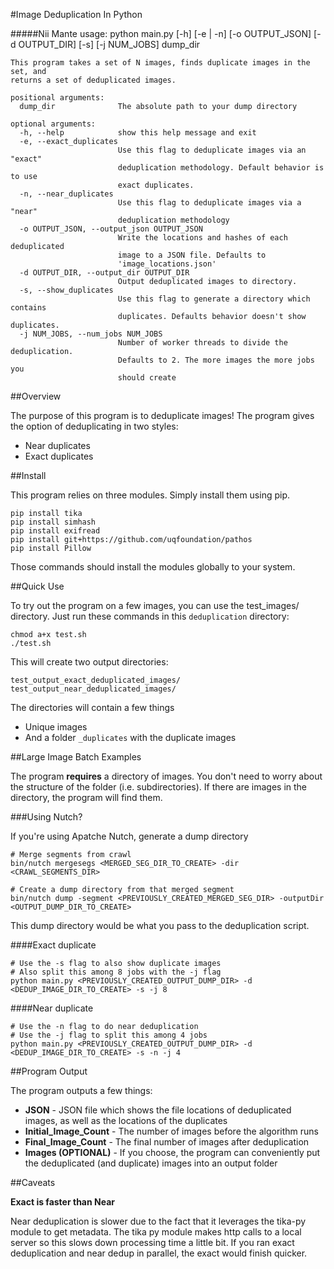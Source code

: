 #Image Deduplication In Python

#####Nii Mante
	usage: python main.py [-h] [-e | -n] [-o OUTPUT_JSON] [-d OUTPUT_DIR] [-s]
               [-j NUM_JOBS]
               dump_dir

	This program takes a set of N images, finds duplicate images in the set, and
	returns a set of deduplicated images.
	
	positional arguments:
	  dump_dir              The absolute path to your dump directory
	
	optional arguments:
	  -h, --help            show this help message and exit
	  -e, --exact_duplicates
	                        Use this flag to deduplicate images via an "exact"
	                        deduplication methodology. Default behavior is to use
	                        exact duplicates.
	  -n, --near_duplicates
	                        Use this flag to deduplicate images via a "near"
	                        deduplication methodology
	  -o OUTPUT_JSON, --output_json OUTPUT_JSON
	                        Write the locations and hashes of each deduplicated
	                        image to a JSON file. Defaults to
	                        'image_locations.json'
	  -d OUTPUT_DIR, --output_dir OUTPUT_DIR
	                        Output deduplicated images to directory.
	  -s, --show_duplicates
	                        Use this flag to generate a directory which contains
	                        duplicates. Defaults behavior doesn't show duplicates.
	  -j NUM_JOBS, --num_jobs NUM_JOBS
	                        Number of worker threads to divide the deduplication.
	                        Defaults to 2. The more images the more jobs you
	                        should create
	
##Overview

The purpose of this program is to deduplicate images! The program gives the option of deduplicating in two styles:

- Near duplicates
- Exact duplicates                        

##Install

This program relies on three modules. Simply install them using pip. 

	pip install tika
	pip install simhash
	pip install exifread
	pip install git+https://github.com/uqfoundation/pathos
	pip install Pillow

Those commands should install the modules globally to your system.
	

##Quick Use

To try out the program on a few images, you can use the test_images/ directory.  Just run these commands in this `deduplication` directory:

	chmod a+x test.sh
	./test.sh

This will create two output directories:

	test_output_exact_deduplicated_images/
	test_output_near_deduplicated_images/

The directories will contain a few things

- Unique images
- And a folder `_duplicates` with the duplicate images
	

##Large Image Batch Examples

The program **requires** a directory of images. You don't need to worry about the structure of the folder (i.e. subdirectories). If there are images in the directory, the program will find them.

###Using Nutch?

If you're using Apatche Nutch, generate a dump directory

	# Merge segments from crawl
	bin/nutch mergesegs <MERGED_SEG_DIR_TO_CREATE> -dir <CRAWL_SEGMENTS_DIR>
	
	# Create a dump directory from that merged segment
	bin/nutch dump -segment <PREVIOUSLY_CREATED_MERGED_SEG_DIR> -outputDir <OUTPUT_DUMP_DIR_TO_CREATE>
	
This dump directory would be what you pass to the deduplication script.

####Exact duplicate


	# Use the -s flag to also show duplicate images
	# Also split this among 8 jobs with the -j flag
	python main.py <PREVIOUSLY_CREATED_OUTPUT_DUMP_DIR> -d <DEDUP_IMAGE_DIR_TO_CREATE> -s -j 8
	
####Near duplicate

	# Use the -n flag to do near deduplication
	# Use the -j flag to split this among 4 jobs
	python main.py <PREVIOUSLY_CREATED_OUTPUT_DUMP_DIR> -d <DEDUP_IMAGE_DIR_TO_CREATE> -s -n -j 4

##Program Output

The program outputs a few things:

- **JSON** - JSON file which shows the file locations of deduplicated images, as well as the locations of the duplicates
- **Initial_Image_Count** - The number of images before the algorithm runs
- **Final_Image_Count** - The final number of images after deduplication
- **Images (OPTIONAL)** - If you choose, the program can conveniently put the deduplicated (and duplicate) images into an output folder

##Caveats

**Exact is faster than Near**

Near deduplication is slower due to the fact that it leverages the tika-py module to get metadata.  The tika py module makes http calls to a local server so this slows down processing time a little bit. If you ran exact deduplication and near dedup in parallel, the exact would finish quicker.


